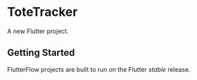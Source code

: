 # ToteTracker

A new Flutter project.

## Getting Started

FlutterFlow projects are built to run on the Flutter _stable_ release.
